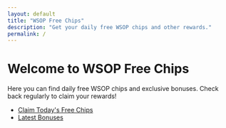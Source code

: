 ```yaml
---
layout: default
title: "WSOP Free Chips"
description: "Get your daily free WSOP chips and other rewards."
permalink: /
---
```


# Welcome to WSOP Free Chips

Here you can find daily free WSOP chips and exclusive bonuses. Check back regularly to claim your rewards!

- [Claim Today's Free Chips](#)
- [Latest Bonuses](#)
